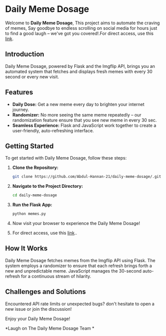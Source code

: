 # Daily Meme Dosage

Welcome to **Daily Meme Dosage**,  This project aims to automate the craving of  memes, Say goodbye to endless scrolling on social media for hours just to find a good laugh – we've got you covered!.For direct access, use this [link](https://laughing-space-winner-xj5prq69jp53vw5j-50003.app.github.dev/).

## Introduction

 Daily Meme Dosage, powered by Flask and the Imgflip API, brings you an automated system that fetches and displays fresh memes with every 30 second or every new visit.

## Features

- **Daily Dose:** Get a new meme every day to brighten your internet journey.
- **Randomizer:** No more seeing the same meme repeatedly – our randomization feature ensure that you see new meme in every 30 sec.
- **Seamless Experience:** Flask and JavaScript work together to create a user-friendly, auto-refreshing interface.

## Getting Started

To get started with Daily Meme Dosage, follow these steps:

1. **Clone the Repository:**
    ```bash
    git clone https://github.com/Abdul-Hannan-21/daily-meme-dosage/.git
    ```

2. **Navigate to the Project Directory:**
    ```bash
    cd daily-meme-dosage
    ```

3. **Run the Flask App:**
    ```bash
    python memes.py
    ```

4. Now visit  your browser to experience the Daily Meme Dosage!
  
5. For direct access, use this [link](https://laughing-space-winner-xj5prq69jp53vw5j-50003.app.github.dev/)..

## How It Works

Daily Meme Dosage fetches memes from the Imgflip API using Flask. The system employs a randomizer to ensure that each refresh brings forth a new and unpredictable meme. JavaScript manages the 30-second auto-refresh for a continuous stream of hilarity.

## Challenges and Solutions


Encountered API rate limits or unexpected bugs?  don't hesitate to open a new issue or join the discussion!


Enjoy your Daily Meme Dosage!

*Laugh on
The Daily Meme Dosage Team
*
